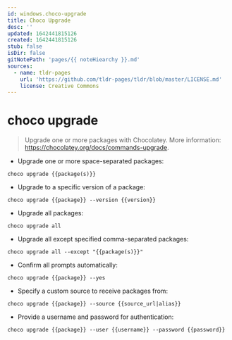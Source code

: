 ```yaml
---
id: windows.choco-upgrade
title: Choco Upgrade
desc: ''
updated: 1642441815126
created: 1642441815126
stub: false
isDir: false
gitNotePath: 'pages/{{ noteHiearchy }}.md'
sources:
  - name: tldr-pages
    url: 'https://github.com/tldr-pages/tldr/blob/master/LICENSE.md'
    license: Creative Commons
---
```

# choco upgrade

> Upgrade one or more packages with Chocolatey.
> More information: <https://chocolatey.org/docs/commands-upgrade>.

- Upgrade one or more space-separated packages:

`choco upgrade {{package(s)}}`

- Upgrade to a specific version of a package:

`choco upgrade {{package}} --version {{version}}`

- Upgrade all packages:

`choco upgrade all`

- Upgrade all except specified comma-separated packages:

`choco upgrade all --except "{{package(s)}}"`

- Confirm all prompts automatically:

`choco upgrade {{package}} --yes`

- Specify a custom source to receive packages from:

`choco upgrade {{package}} --source {{source_url|alias}}`

- Provide a username and password for authentication:

`choco upgrade {{package}} --user {{username}} --password {{password}}`

